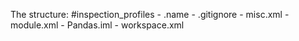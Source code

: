 The structure:
#inspection_profiles - .name - .gitignore - misc.xml - module.xml - Pandas.iml - workspace.xml
